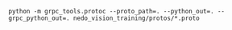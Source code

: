 `python -m grpc_tools.protoc --proto_path=. --python_out=. --grpc_python_out=. nedo_vision_training/protos/*.proto`
